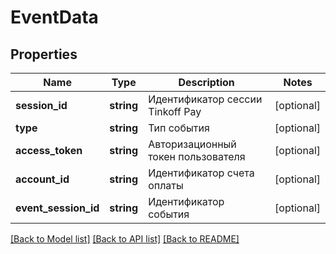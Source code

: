 # EventData

## Properties
Name | Type | Description | Notes
------------ | ------------- | ------------- | -------------
**session_id** | **string** | Идентификатор сессии Tinkoff Pay | [optional] 
**type** | **string** | Тип события | [optional] 
**access_token** | **string** | Aвторизационный токен пользователя | [optional] 
**account_id** | **string** | Идентификатор счета оплаты | [optional] 
**event_session_id** | **string** | Идентификатор события | [optional] 

[[Back to Model list]](../README.md#documentation-for-models) [[Back to API list]](../README.md#documentation-for-api-endpoints) [[Back to README]](../README.md)


